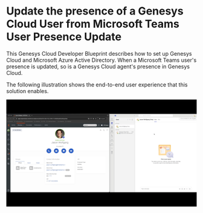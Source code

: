 # Update the presence of a Genesys Cloud User from Microsoft Teams User Presence Update

This Genesys Cloud Developer Blueprint describes how to set up Genesys Cloud and Microsoft Azure Active Directory. When a Microsoft Teams user's presence is updated, so is a Genesys Cloud agent's presence in Genesys Cloud.

<!-- The dynamic presence update between MS Teams and GC is shown in the following illustration.

![Update the presence of a GC User from MS Teams User](blueprint/images/ani-blacklist-workflow.png "Update the presence of a GC User from MS Teams User") -->

The following illustration shows the end-to-end user experience that this solution enables.

![End-to-end user experience](Blueprint/images/MS-Teams-Updates-GC.gif "End-to-end user experience")
